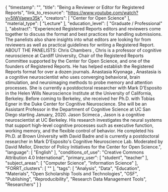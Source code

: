 {
    "timestamp": "",
    "title": "Being a Reviewer or Editor for Registered Reports",
    "link_to_resource": "https://www.youtube.com/watch?v=5lWVaewx35k",
    "creators": [
        "Center for Open Science"
    ],
    "material_type": [
        "Lecture"
    ],
    "education_level": [
        "Graduate / Professional"
    ],
    "abstract": "Experienced Registered Reports editors and reviewers come together to discuss the format and best practices for handling submissions. The panelists also share insights into what editors are looking for from reviewers as well as practical guidelines for writing a Registered Report. ABOUT THE PANELISTS: Chris Chambers , Chris is a professor of cognitive neuroscience at Cardiff University, Chair of the Registered Reports Committee supported by the Center for Open Science, and one of the founders of Registered Reports. He has helped establish the Registered Reports format for over a dozen journals. Anastasia Kiyonaga , Anastasia is a cognitive neuroscientist who uses converging behavioral, brain stimulation, and neuroimaging methods to probe memory and attention processes. She is currently a postdoctoral researcher with Mark D'Esposito in the Helen Wills Neuroscience Institute at the University of California, Berkeley. Before coming to Berkeley, she received her Ph.D. with Tobias Egner in the Duke Center for Cognitive Neuroscience. She will be an Assistant Professor in the Department of Cognitive Science at UC San Diego starting January, 2020. Jason Scimeca , Jason is a cognitive neuroscientist at UC Berkeley. His research investigates the neural systems that support high-level cognitive processes such as executive function, working memory, and the flexible control of behavior. He completed his Ph.D. at Brown University with David Badre and is currently a postdoctoral researcher in Mark D'Esposito's Cognitive Neuroscience Lab. Moderated by David Mellor, Director of Policy Initiatives for the Center for Open Science.",
    "language": [
        "English"
    ],
    "conditions_of_use": "Creative Commons Attribution 4.0 International",
    "primary_user": [
        "student",
        "teacher"
    ],
    "subject_areas": [
        "Computer Science",
        "Information Science"
    ],
    "FORRT_clusters": [
        ""
    ],
    "tags": [
        "Analysis",
        "Data",
        "Education",
        "Materials",
        "Open Scholarship Tools and Technologies",
        "OSF",
        "Publishing",
        "Reproducibility",
        "Research Data Management Tools",
        "Researchers"
    ]
}